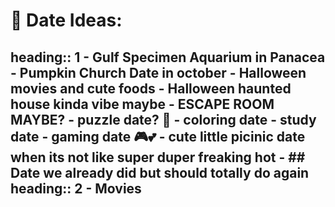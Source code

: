 # 🌹 Date Ideas:
heading:: 1
	- Gulf Specimen Aquarium in Panacea
	- Pumpkin Church Date in october
	- Halloween movies and cute foods
	- Halloween haunted house kinda vibe maybe
	- ESCAPE ROOM MAYBE?
	- puzzle date? 🥺
	- coloring date
	- study date
	- gaming date 🎮💕
	- cute little picinic date when its not like super duper freaking hot
	- ## Date we already did but should totally do again
	  heading:: 2
		- Movies
-